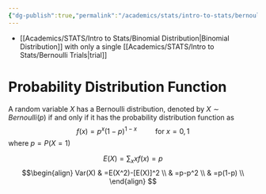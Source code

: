 ```yaml
---
{"dg-publish":true,"permalink":"/academics/stats/intro-to-stats/bernoulli-distribution/","created":"2024-03-29T19:02:39.583-04:00","updated":"2025-07-07T17:21:02.150-04:00"}
---
```


- [[Academics/STATS/Intro to Stats/Binomial Distribution\|Binomial Distribution]] with only a single [[Academics/STATS/Intro to Stats/Bernoulli Trials\|trial]]
# Probability Distribution Function
A random variable $X$ has a Bernoulli distribution, denoted by $X\sim Bernoulli(p)$ if and only if it has the probability distribution function as
$$
f(x)= p^x(1-p)^{1-x} \quad \quad \text{ for }x=0,1
$$
where $p=P(X=1)$

$$
E(X)=\sum_{x}xf(x)=p
$$
$$\begin{align}
Var(X) & =E(X^2)-[E(X)]^2 \\
 & =p-p^2 \\
 & =p(1-p) \\
\end{align}
$$